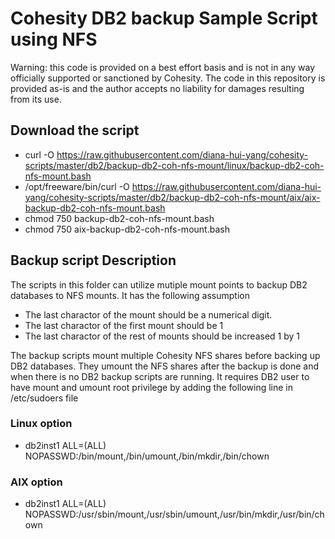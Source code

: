 # Cohesity DB2 backup Sample Script using NFS

Warning: this code is provided on a best effort basis and is not in any way officially supported or sanctioned by Cohesity. The code in this repository is provided as-is and the author accepts no liability for damages resulting from its use.

## Download the script

- curl -O https://raw.githubusercontent.com/diana-hui-yang/cohesity-scripts/master/db2/backup-db2-coh-nfs-mount/linux/backup-db2-coh-nfs-mount.bash
- /opt/freeware/bin/curl -O https://raw.githubusercontent.com/diana-hui-yang/cohesity-scripts/master/db2/backup-db2-coh-nfs-mount/aix/aix-backup-db2-coh-nfs-mount.bash
- chmod 750 backup-db2-coh-nfs-mount.bash
- chmod 750 aix-backup-db2-coh-nfs-mount.bash

## Backup  script Description

The scripts in this folder can utilize mutiple mount points to backup DB2 databases to NFS mounts. It has the following assumption
- The last charactor of the mount should be a numerical digit. 
- The last charactor of the first mount should be 1
- The last charactor of the rest of mounts should be increased 1 by 1

The backup scripts mount multiple Cohesity NFS shares before backing up DB2 databases. They umount the NFS shares after the backup is done and when there is no DB2 backup scripts are running. It requires DB2 user to have mount and umount root privilege by adding the following line in /etc/sudoers file

### Linux option
- db2inst1 ALL=(ALL) NOPASSWD:/bin/mount,/bin/umount,/bin/mkdir,/bin/chown

### AIX option
- db2inst1 ALL=(ALL) NOPASSWD:/usr/sbin/mount,/usr/sbin/umount,/usr/bin/mkdir,/usr/bin/chown
